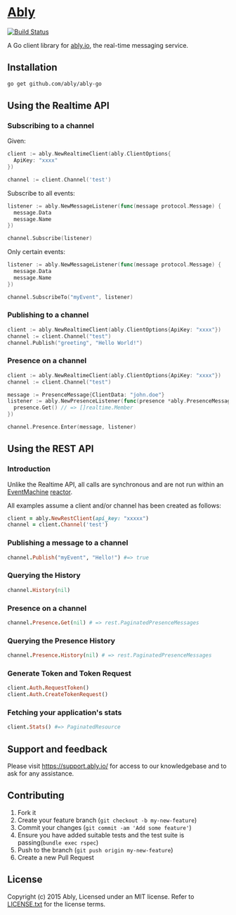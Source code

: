 # [Ably](https://ably.io)

[![Build Status](https://travis-ci.org/ably/ably-go.png)](https://travis-ci.org/ably/ably-go)

A Go client library for [ably.io](https://ably.io), the real-time messaging service.

## Installation

```bash
go get github.com/ably/ably-go
```

## Using the Realtime API

### Subscribing to a channel

Given:

```go
client := ably.NewRealtimeClient(ably.ClientOptions{
  ApiKey: "xxxx"
})

channel := client.Channel('test')
```

Subscribe to all events:

```go
listener := ably.NewMessageListener(func(message protocol.Message) {
  message.Data
  message.Name
})

channel.Subscribe(listener)
```

Only certain events:

```go
listener := ably.NewMessageListener(func(message protocol.Message) {
  message.Data
  message.Name
})

channel.SubscribeTo("myEvent", listener)
```

### Publishing to a channel

```go
client := ably.NewRealtimeClient(ably.ClientOptions{ApiKey: "xxxx"})
channel := client.Channel("test")
channel.Publish("greeting", "Hello World!")
```

### Presence on a channel

```go
client := ably.NewRealtimeClient(ably.ClientOptions{ApiKey: "xxxx"})
channel := client.Channel("test")

message := PresenceMessage{ClientData: "john.doe"}
listener := ably.NewPresenceListener(func(presence *ably.PresenceMessage) {
  presence.Get() // => []realtime.Member
})

channel.Presence.Enter(message, listener)
```

## Using the REST API

### Introduction

Unlike the Realtime API, all calls are synchronous and are not run within an [EventMachine](https://github.com/eventmachine/eventmachine) [reactor](https://github.com/eventmachine/eventmachine/wiki/General-Introduction).

All examples assume a client and/or channel has been created as follows:

```ruby
client = ably.NewRestClient(api_key: "xxxxx")
channel = client.Channel('test')
```

### Publishing a message to a channel

```ruby
channel.Publish("myEvent", "Hello!") #=> true
```

### Querying the History

```ruby
channel.History(nil)
```

### Presence on a channel

```ruby
channel.Presence.Get(nil) # => rest.PaginatedPresenceMessages
```

### Querying the Presence History

```ruby
channel.Presence.History(nil) # => rest.PaginatedPresenceMessages
```

### Generate Token and Token Request

```ruby
client.Auth.RequestToken()
client.Auth.CreateTokenRequest()
```

### Fetching your application's stats

```ruby
client.Stats() #=> PaginatedResource
```

## Support and feedback

Please visit https://support.ably.io/ for access to our knowledgebase and to ask for any assistance.

## Contributing

1. Fork it
2. Create your feature branch (`git checkout -b my-new-feature`)
3. Commit your changes (`git commit -am 'Add some feature'`)
4. Ensure you have added suitable tests and the test suite is passing(`bundle exec rspec`)
4. Push to the branch (`git push origin my-new-feature`)
5. Create a new Pull Request

## License

Copyright (c) 2015 Ably, Licensed under an MIT license.  Refer to [LICENSE.txt](LICENSE.txt) for the license terms.
